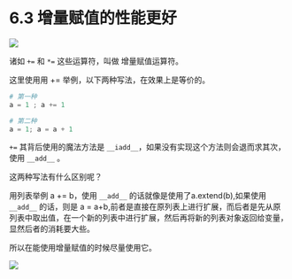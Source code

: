 # 6.3 增量赋值的性能更好
![](https://image.iswbm.com/20200804124133.png)

诸如 `+=` 和 `*=` 这些运算符，叫做 增量赋值运算符。

这里使用用 += 举例，以下两种写法，在效果上是等价的。

```python
# 第一种
a = 1 ; a += 1

# 第二种
a = 1; a = a + 1
```

`+=` 其背后使用的魔法方法是 `__iadd__`，如果没有实现这个方法则会退而求其次，使用 `__add__` 。

这两种写法有什么区别呢？

用列表举例 a += b，使用 `__add__` 的话就像是使用了a.extend(b),如果使用 `__add__` 的话，则是 a = a+b,前者是直接在原列表上进行扩展，而后者是先从原列表中取出值，在一个新的列表中进行扩展，然后再将新的列表对象返回给变量，显然后者的消耗要大些。

所以在能使用增量赋值的时候尽量使用它。

![](https://image.iswbm.com/20200607174235.png)
